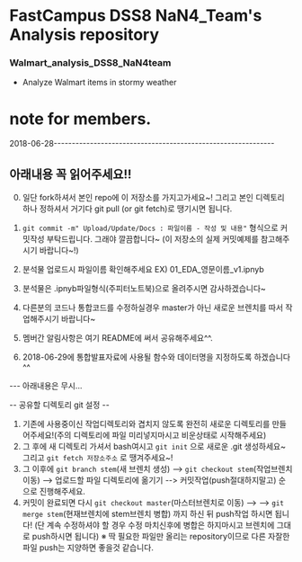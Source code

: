 ﻿# FastCampus DSS8 NaN4_Team's Analysis repository
### Walmart_analysis_DSS8_NaN4team
- Analyze Walmart items in stormy weather 

# note for members.
2018-06-28-------------------------------------------------------------
## 아래내용 꼭 읽어주세요!!
0. 일단 fork하셔서 본인 repo에 이 저장소를 가지고가세요~! 그리고 본인 디렉토리 하나 정하셔서 거기다 git pull (or git fetch)로 땡기시면 됩니다.

1. `git commit -m" Upload/Update/Docs : 파일이름 - 작성 및 내용"` 형식으로 커밋작성 부탁드립니다. 그래야 깔끔합니다~
   (이 저장소의 실제 커밋예제를 참고해주시기 바랍니다~!)
   
2. 분석물 업로드시 파일이름 확인해주세요
   EX) 01_EDA_영문이름_v1.ipnyb

3. 분석물은 .ipnyb파일형식(주피터노트북)으로 올려주시면 감사하겠습니다~

4. 다른분의 코드나 통합코드를 수정하실경우 master가 아닌 새로운 브렌치를 따서 작업해주시기 바랍니다~

5. 멤버간 알림사항은 여기 README에 써서 공유해주세요^^.

6. 2018-06-29에 통합발표자료에 사용될 함수와 데이터명을 지정하도록 하겠습니다^^




 
--- 아래내용은 무시...

-- 공유할 디렉토리 git 설정 --
   1) 기존에 사용중이신 작업디렉토리와 겹치지 않도록
       완전히 새로운 디렉토리를 만들어주세요!(주의 디렉토리에 파일 미리넣지마시고 비운상태로 시작해주세요)
   2) 그 후에 새 디렉토리 가셔서 bash여시고 `git init` 으로 새로운 .git 생성하세요~ 
       그리고 `git fetch 저장소주소` 로 땡겨주세요~!
   3) 그 이후에 `git branch stem`(새 브렌치 생성) --> `git checkout stem`(작업브렌치 이동) 
       --> 업로드할 파일 디렉토리에 옮기기 --> 커밋작업(push절대하지말고) 순으로 진행해주세요.
   4) 커밋이 완료되면 다시 `git checkout master`(마스터브렌치로 이동) -->
       --> `git merge stem`(현재브렌치에 stem브렌치 병합) 까지 하신 뒤 push작업 하시면 됩니다!
       (단 계속 수정하셔야 할 경우 수정 마치신후에 병합은 하지마시고 브렌치에 그대로 push하시면 됩니다)
   ※ 딱 필요한 파일만 올리는 repository이므로 다른 자잘한 파일 push는 지양하면 좋을것 같습니다.
   
